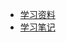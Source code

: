 
- [学习资料](https://github.com/kenhour/Study_Notes/blob/main/res_index.md)
- [学习笔记](https://github.com/kenhour/Study_Notes/blob/main/note_index.md)



